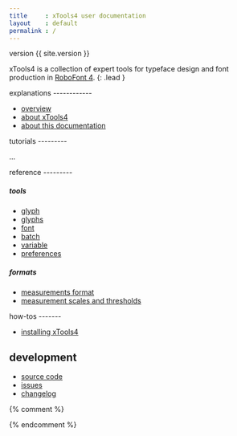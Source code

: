 ```yaml
---
title     : xTools4 user documentation
layout    : default
permalink : /
---
```


<span class='badge bg-secondary rounded-0'>version {{ site.version }}</span>

xTools4 is a collection of expert tools for typeface design and font production in [RoboFont 4].
{: .lead }

[RoboFont 4]: http://robofont.com/

<div class='row'>

<div class='col-12 col-md-6 col-xl-3' markdown='1'>
explanations
------------

- [overview](explanations/overview)
- [about xTools4](explanations/about)
- [about this documentation](explanations/about-docs)
</div>

<div class='col-12 col-md-6 col-xl-3' markdown='1'>
tutorials
---------

...
</div>

<div class='col-12 col-md-6 col-xl-3' markdown='1'>
reference
---------

##### tools

- [glyph](reference/tools/glyph)
- [glyphs](reference/tools/glyphs)
- [font](reference/tools/font)
- [batch](reference/tools/batch)
- [variable](reference/tools/variable)
- [preferences](reference/tools/preferences)

##### formats

- [measurements format](reference/measurements-format)
- [measurement scales and thresholds](reference/measurement-scales-thresholds)
</div>

<div class='col-12 col-md-6 col-xl-3' markdown='1'>
how-tos
-------

- [installing xTools4](how-tos/installing-xtools4)
</div>

</div>


development
-----------

- [source code](http://github.com/gferreira/xTools4)
- [issues](http://github.com/gferreira/xTools4/issues)
- [changelog](changelog)

{% comment %}
<script>
var imgs = [
  'xTools4_1.png',
  'xTools4_2.png',
  'xTools4_3.png',
  'xTools4_4.png',
  'xTools4_5.png',
];
var imgPath = "{{ 'images/index/' | relative_url }}" + imgs[Math.floor(Math.random() * imgs.length)];
document.write('<img class="img-fluid" src=' + imgPath + '/>')
</script>
{% endcomment %}
